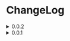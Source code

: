 # **ChangeLog**
<details>
  <summary>0.0.2</summary>
  
  ## **Flags**

  - **bin-folder-name** ─ With this flag you can rename the output directory.

  - **bin-name** ─ binary-name renamed to bin-name.

  - **only-systems** ─ only-in renamed to only-systems.

  - **sub-folder** ─ A folder is created where the binary is saved.

</details>
 
<details>
  <summary>0.0.1</summary>

  First release.

</details>